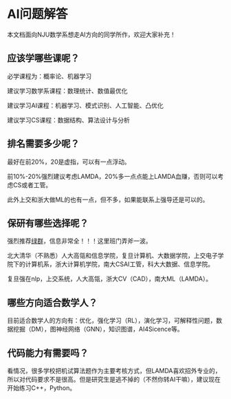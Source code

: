 # AI问题解答

本文档面向NJU数学系想走AI方向的同学所作，欢迎大家补充！

## 应该学哪些课呢？

必学课程为：概率论、机器学习

建议学习数学系课程：数理统计、数值最优化

建议学习AI课程：机器学习、模式识别、人工智能、凸优化

建议学习CS课程：数据结构、算法设计与分析

## 排名需要多少呢？

最好在前20%，20是虚指，可以有一点浮动。

前10%-20%强烈建议考虑LAMDA，20%多一点点能上LAMDA血赚，否则可以考虑CS或者工管。

此外上交和浙大做ML的也有一点，但不多，如果能联系上强导还是可以的。

## 保研有哪些选择呢？

强烈推荐[绿群](https://github.com/CS-BAOYAN)，信息非常全！！！这里班门弄斧一波。

北大清华（不熟悉）人大高瓴和信息学院，复旦计算机、大数据学院，上交电子学院下的计算机系，浙大计算机学院，南大CSAI工管，科大大数据、信息学院。

复旦强在nlp，上交系统，人大高瓴，浙大CV（CAD），南大ML（LAMDA）。

## 哪些方向适合数学人？

目前适合数学人的方向有：优化，强化学习（RL），演化学习，可解释性问题，数据挖掘（DM），图神经网络（GNN），知识图谱，AI4Sicence等。

## 代码能力有需要吗？

看情况，很多学校把机试算法题作为主要考核方式，但LAMDA喜欢招外专业的，所以对代码要求不是很高。但是研究生是逃不掉的（不然你转AI干嘛），建议现在开始练习C++，Python。
